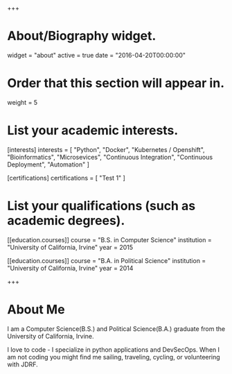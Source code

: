 +++
# About/Biography widget.
widget = "about"
active = true
date = "2016-04-20T00:00:00"

# Order that this section will appear in.
weight = 5

# List your academic interests.
[interests]
  interests = [
    "Python",
    "Docker",
    "Kubernetes / Openshift",
    "Bioinformatics",
    "Microsevices",
    "Continuous Integration",
    "Continuous Deployment",
    "Automation"
  ]
  
[certifications]
   certifications = [
    "Test 1"
   ]

# List your qualifications (such as academic degrees).
[[education.courses]]
  course = "B.S. in Computer Science"
  institution = "University of California, Irvine"
  year = 2015

[[education.courses]]
  course = "B.A. in Political Science"
  institution = "University of California, Irvine"
  year = 2014
 
+++

# About Me

I am a Computer Science(B.S.) and Political Science(B.A.) graduate from the University of California, Irvine. 

I love to code - I specialize in python applications and DevSecOps. When I am not coding you might find me sailing, traveling, cycling, or volunteering with JDRF.

